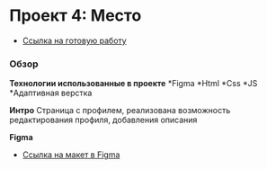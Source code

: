 # Проект 4: Место
* [Ссылка на готовую работу](https://doumeoch.github.io/mesto/)
### Обзор

**Технологии использованные в проекте**
*Figma
*Html
*Css
*JS
*Адаптивная верстка

**Интро**
Страница с профилем, реализована возможность редактирования профиля, добавления описания


**Figma**

* [Ссылка на макет в Figma](https://www.figma.com/file/2cn9N9jSkmxD84oJik7xL7/JavaScript.-Sprint-4?node-id=0%3A1)




